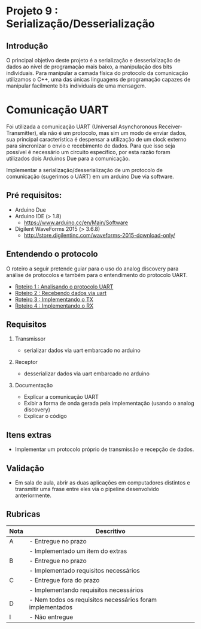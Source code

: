 # Projeto 9 : Serialização/Desserialização

## Introdução

O principal objetivo deste projeto é a serialização e desserialização de dados ao nível de programação mais baixo, a manipulação dos bits individuais. Para manipular a camada física do protocolo da comunicação utilizamos o C++, uma das únicas linguagens de programação capazes de manipular facilmente bits individuais de uma mensagem.

# Comunicação UART

Foi utilizada a comunicação UART (Universal Asynchoronous Receiver-Transmitter), ela não é um protocolo, mas sim um modo de enviar dados, sua principal característica é despensar a utilização de um clock externo para sincronizar o envio e recebimento de dados. Para que isso seja possível é necessário um circuito específico, por esta razão foram utilizados dois Arduinos Due para a comunicação.







Implementar a serialização/desserialização de um protocolo de comunicação (sugerimos o UART) em um arduino Due via software. 

## Pré requisitos: 

- Arduino Due
- Arduino IDE (> 1.8)
     - https://www.arduino.cc/en/Main/Software
- Digilent WaveForms 2015 (> 3.6.8)
     - http://store.digilentinc.com/waveforms-2015-download-only/
 
## Entendendo o protocolo 

O roteiro a seguir pretende guiar para o uso do analog discovery para análise de protocolos e também para o entendimento do protocolo UART. 

- [Roteiro 1 : Analisando o protocolo UART](https://github.com/Insper/Camada-Fisica-Computacao/tree/master/3-Projetos/9-COM-Serializacao/Roteiros/1-Analise-Protocolo)
- [Roteiro 2 : Recebendo dados via uart](https://github.com/Insper/Camada-Fisica-Computacao/tree/master/3-Projetos/9-COM-Serializacao/Roteiros/2-Recebendo-Dados)
- [Roteiro 3 : Implementando o TX](https://github.com/Insper/Camada-Fisica-Computacao/tree/master/3-Projetos/9-COM-Serializacao/Roteiros/3-Implementando-TX)
- [Roteiro 4 : Implementando o RX](https://github.com/Insper/Camada-Fisica-Computacao/tree/master/3-Projetos/9-COM-Serializacao/Roteiros/4-Implementando-RX)

## Requisitos 
1. Transmissor
     - serializar dados via uart embarcado no arduino
     
2. Receptor
     - desserializar dados via uart embarcado no arduino
          
3. Documentação
     - Explicar a comunicação UART
     - Exibir a forma de onda gerada pela implementação (usando o analog discovery)
     - Explicar o código

## Itens extras

- Implementar um protocolo próprio de transmissão e recepção de dados.

## Validação

- Em sala de aula, abrir as duas aplicações em computadores distintos e transmitir uma frase entre eles via o pipeline desenvolvido anteriormente.

## Rubricas

| Nota | Descritivo                                                |
|------|-----------------------------------------------------------|
| A    | - Entregue no prazo                                       |
|      | - Implementado um item do extras                          |
| B    | - Entregue no prazo                                       |
|      | - Implementado requisitos necessários                     |
| C    | - Entregue fora do prazo                                  |
|      | - Implementando requisitos necessários                    |
| D    | - Nem todos os requisitos necessários foram implementados |
| I    | - Não entregue                                            |



